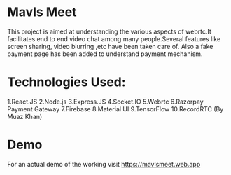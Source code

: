 # Mavls Meet

This project is aimed at understanding the various aspects of webrtc.It facilitates end to end video chat among many people.Several features like screen sharing, video blurring ,etc have been taken care of.
Also a fake payment page has been added to understand payment mechanism.

# Technologies Used:
1.React.JS
2.Node.js
3.Express.JS
4.Socket.IO
5.Webrtc
6.Razorpay Payment Gateway
7.Firebase
8.Material UI
9.TensorFlow
10.RecordRTC (By Muaz Khan)

# Demo
For an actual demo of the working visit https://mavlsmeet.web.app

